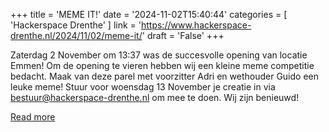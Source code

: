 +++
title = 'MEME IT!'
date = '2024-11-02T15:40:44'
categories = [ 
 'Hackerspace Drenthe' 
] 
link = 'https://www.hackerspace-drenthe.nl/2024/11/02/meme-it/'
draft = 'False'
+++

Zaterdag 2 November om 13:37 was de succesvolle opening van locatie Emmen! Om de opening te vieren hebben wij een kleine meme competitie bedacht. Maak van deze parel met voorzitter Adri en wethouder Guido een leuke meme! Stuur voor woensdag 13 November je creatie in via bestuur@hackerspace-drenthe.nl om mee te doen. Wij zijn benieuwd!

[Read more](https://www.hackerspace-drenthe.nl/2024/11/02/meme-it/)